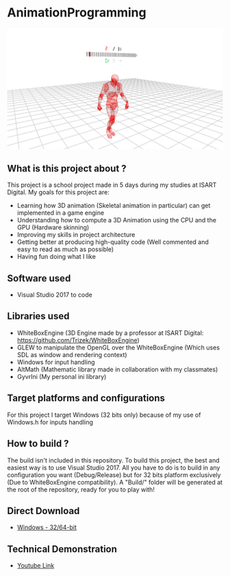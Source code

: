 # AnimationProgramming

![Screenshot of the application](Screenshots/Cover.png)

## What is this project about ?
This project is a school project made in 5 days during my studies at ISART Digital. My goals for this project are:
- Learning how 3D animation (Skeletal animation in particular) can get implemented in a game engine
- Understanding how to compute a 3D Animation using the CPU and the GPU (Hardware skinning)
- Improving my skills in project architecture
- Getting better at producing high-quality code (Well commented and easy to read as much as possible)
- Having fun doing what I like

## Software used
- Visual Studio 2017 to code

## Libraries used
- WhiteBoxEngine (3D Engine made by a professor at ISART Digital: https://github.com/Trizek/WhiteBoxEngine)
- GLEW to manipulate the OpenGL over the WhiteBoxEngine (Which uses SDL as window and rendering context)
- Windows for input handling
- AltMath (Mathematic library made in collaboration with my classmates)
- GyvrIni (My personal ini library)

## Target platforms and configurations
For this project I target Windows (32 bits only) because of my use of Windows.h for inputs handling

## How to build ?
The build isn't included in this repository. To build this project, the best and easiest way is to use Visual Studio 2017. All you have to do is to build in any configuration you want (Debug/Release) but for 32 bits platform exclusively (Due to WhiteBoxEngine compatibility).
A "Build/" folder will be generated at the root of the repository, ready for you to play with!

## Direct Download
- [Windows - 32/64-bit](http://adrien-givry.com/download/animation-programming.zip)

## Technical Demonstration
- [Youtube Link](https://youtu.be/PzjegVRmqRU)
